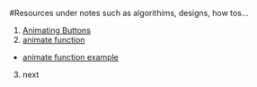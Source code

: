 #Resources under notes such as algorithims, designs, how tos...

1. [Animating Buttons](https://www.w3schools.com/howto/howto_css_animate_buttons.asp)
2. [animate function](http://api.jquery.com/animate/)
  - [animate function example](http://jsfiddle.net/h6jg4/2/)
3. next

